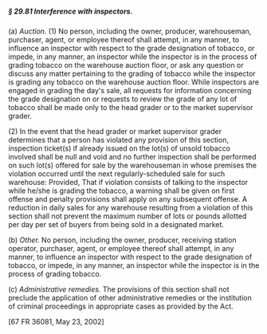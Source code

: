 ##### § 29.81 Interference with inspectors. #####

(a) *Auction.* (1) No person, including the owner, producer, warehouseman, purchaser, agent, or employee thereof shall attempt, in any manner, to influence an inspector with respect to the grade designation of tobacco, or impede, in any manner, an inspector while the inspector is in the process of grading tobacco on the warehouse auction floor, or ask any question or discuss any matter pertaining to the grading of tobacco while the inspector is grading any tobacco on the warehouse auction floor. While inspectors are engaged in grading the day's sale, all requests for information concerning the grade designation on or requests to review the grade of any lot of tobacco shall be made only to the head grader or to the market supervisor grader.

(2) In the event that the head grader or market supervisor grader determines that a person has violated any provision of this section, inspection ticket(s) if already issued on the lot(s) of unsold tobacco involved shall be null and void and no further inspection shall be performed on such lot(s) offered for sale by the warehouseman in whose premises the violation occurred until the next regularly-scheduled sale for such warehouse: Provided, That if violation consists of talking to the inspector while he/she is grading the tobacco, a warning shall be given on first offense and penalty provisions shall apply on any subsequent offense. A reduction in daily sales for any warehouse resulting from a violation of this section shall not prevent the maximum number of lots or pounds allotted per day per set of buyers from being sold in a designated market.

(b) *Other.* No person, including the owner, producer, receiving station operator, purchaser, agent, or employee thereof shall attempt, in any manner, to influence an inspector with respect to the grade designation of tobacco, or impede, in any manner, an inspector while the inspector is in the process of grading tobacco.

(c) *Administrative remedies.* The provisions of this section shall not preclude the application of other administrative remedies or the institution of criminal proceedings in appropriate cases as provided by the Act.

[67 FR 36081, May 23, 2002]